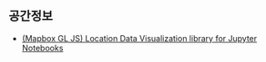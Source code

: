 ## 공간정보
- [(Mapbox GL JS) Location Data Visualization library for Jupyter Notebooks](https://github.com/mapbox/mapboxgl-jupyter)
